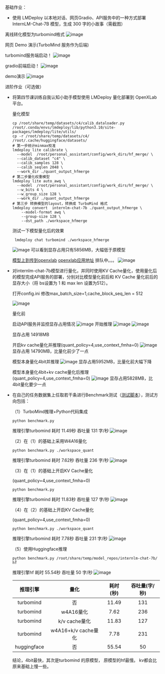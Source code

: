 基础作业：

- 使用 LMDeploy 以本地对话、网页Gradio、API服务中的一种方式部署 InternLM-Chat-7B 模型，生成 300 字的小故事（需截图）

离线转化模型为turbomind格式
![image](https://github.com/xiaomile/InternLM-homework/assets/14927720/6d1a7b6a-4516-4020-af0c-6d6cee5b6daf)

网页 Demo 演示(TurboMind 服务作为后端)

turbomind服务端启动！
![image](https://github.com/xiaomile/InternLM-homework/assets/14927720/35307a9d-da06-4db2-8658-b5454edab1b8)

gradio前端启动！
![image](https://github.com/xiaomile/InternLM-homework/assets/14927720/092432d6-3d02-4de5-ad62-06d50d9daaa3)

demo演示
![image](https://github.com/xiaomile/InternLM-homework/assets/14927720/b6658e67-3740-46a3-a4bc-e7c8bffc675a)





进阶作业（可选做）

- 将第四节课训练自我认知小助手模型使用 LMDeploy 量化部署到 OpenXLab 平台。

  量化模型
  ```
  cp /root/share/temp/datasets/c4/calib_dataloader.py  /root/.conda/envs/lmdeploy/lib/python3.10/site-packages/lmdeploy/lite/utils/
  cp -r /root/share/temp/datasets/c4/ /root/.cache/huggingface/datasets/
  # 第一步统计minmax校准
  lmdeploy lite calibrate \
    --model  /root/personal_assistant/config/work_dirs/hf_merge/ \
    --calib_dataset "c4" \
    --calib_samples 128 \
    --calib_seqlen 2048 \
    --work_dir ./quant_output_hfmerge
  # 第二步量化权重模型
  lmdeploy lite auto_awq \
    --model  /root/personal_assistant/config/work_dirs/hf_merge/ \
    --w_bits 4 \
    --w_group_size 128 \
    --work_dir ./quant_output_hfmerge
  # 第三步 转换模型的layout，转换成 TurboMind 格式
  lmdeploy convert  internlm-chat-7b ./quant_output_hfmerge \
      --model-format awq \
      --group-size 128 \
      --dst_path ./workspace_hfmerge
  ```
  测试一下模型量化后的效果
  ```
   lmdeploy chat turbomind ./workspace_hfmerge
  ```
  ![image](https://github.com/xiaomile/InternLM-homework/assets/14927720/5449bf11-c46e-4142-9938-3c92368c100c)
  可以看到显存占用只有5856MB，大幅低于原模型
  
  [模型上到传到openxlab](https://openxlab.org.cn/models/detail/xiaomile/personal_assistant_4bit)
  [openxlab应用地址](https://openxlab.org.cn/apps/detail/xiaomile/personal_assistant_4bit)
  排队中。。。
  ![image](https://github.com/xiaomile/InternLM-homework/assets/14927720/c67c8f64-ae99-4522-8eb4-6ded3c0ef1c4)



- 对internlm-chat-7b模型进行量化，并同时使用KV Cache量化，使用量化后的模型完成API服务的部署，分别对比模型量化前后和 KV Cache 量化前后的显存大小（将 bs设置为 1 和 max len 设置为512）。

  打开config.ini 修改max_batch_size=1,cache_block_seq_len = 512
  
  ![image](https://github.com/xiaomile/InternLM-homework/assets/14927720/71d9881e-a940-4dc5-a184-d709ac8f0555)
  
  量化前
  
  启动API服务并监控显存占用情况
  ![image](https://github.com/xiaomile/InternLM-homework/assets/14927720/1b763187-773d-46c4-92e8-3db4388918da)
  开始推理
  ![image](https://github.com/xiaomile/InternLM-homework/assets/14927720/04c91e26-362c-4ab9-b997-fd118e4431b8)
  ![image](https://github.com/xiaomile/InternLM-homework/assets/14927720/a5f95ef1-df01-46e7-87af-90c373805b7b)
  
  显存占用 14918MB
  
  开启kv cache量化并推理(quant_policy=4,use_context_fmha=0)
  ![image](https://github.com/xiaomile/InternLM-homework/assets/14927720/608a855f-5c6e-4ff0-9553-92a3153b26b0)
  显存占用 14790MB，比量化前少了一点
  
  模型本身量化4bit并推理
  ![image](https://github.com/xiaomile/InternLM-homework/assets/14927720/20df6fe9-8a0f-4a39-a4fc-08d1cce0a3f6)
  显存占用5952MB，比量化前大幅下降
  
  模型本身量化4bit+kv cache量化后推理(quant_policy=4,use_context_fmha=0)
  ![image](https://github.com/xiaomile/InternLM-homework/assets/14927720/8a6ca8f0-82fc-4b0e-8213-ce56c1f6b5b4)
  显存占用5828MB，比4bit量化要少一点

- 在自己的任务数据集上任取若干条进行Benchmark测试（[测试脚本](benchmark.py)），测试方向包括：
  
  （1）TurboMind推理+Python代码集成
  ```
  python benchmark.py
  ```
  推理引擎turbomind 耗时 11.49秒  吞吐量 131 字/秒
  ![image](https://github.com/xiaomile/InternLM-homework/assets/14927720/e3a94f2a-9b25-4186-8e1c-866e04f1b976)
  
  （2）在（1）的基础上采用W4A16量化
  ```
  python benchmark.py ./workspace_quant
  ```
  推理引擎turbomind 耗时 7.62秒  吞吐量 236 字/秒
  ![image](https://github.com/xiaomile/InternLM-homework/assets/14927720/a92a1a42-9f8b-4402-9d2e-974d0c630649)
  
  （3）在（1）的基础上开启KV Cache量化
  
  (quant_policy=4,use_context_fmha=0)
  ```
  python benchmark.py
  ```
  推理引擎turbomind 耗时 11.83秒  吞吐量 127 字/秒
  ![image](https://github.com/xiaomile/InternLM-homework/assets/14927720/74281b71-4422-4985-87a1-71c1ed9005ed)
  
  （4）在（2）的基础上开启KV Cache量化
  
  (quant_policy=4,use_context_fmha=0)
  ```
  python benchmark.py ./workspace_quant
  ```
  推理引擎turbomind 耗时 7.78秒  吞吐量 231 字/秒
  ![image](https://github.com/xiaomile/InternLM-homework/assets/14927720/9c473213-30e2-4304-963c-8a21640eb87a)
  
  （5）使用Huggingface推理
  ```
  python benchmark.py /root/share/temp/model_repos/internlm-chat-7b/ hf
  ```
  推理引擎hf 耗时 55.54秒  吞吐量 50 字/秒
  ![image](https://github.com/xiaomile/InternLM-homework/assets/14927720/be08ef99-7446-4b6e-89dc-5027e56f5d9f)
  
  | 推理引擎| 量化 | 耗时(秒) | 吞吐量(字/秒) |
  | :------:| :---:|:----:|:----:|
  | turbomind | 否 | 11.49 |131 |
  | turbomind | w4A16量化 | 7.62 | 236 |
  | turbomind | k/v cache量化 | 11.83 | 127 |
  | turbomind | w4A16+k/v cache量化 | 7.78 | 231 |
  | huggingface | 否 | 55.54 | 50 |
  
  结论，4bit最快，其次是turbomind 的原模型， 原模型的hf最慢。 kv都会比原来基础上慢一些。
